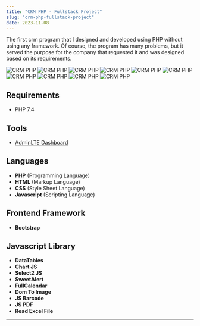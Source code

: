 ```yaml
---
title: "CRM PHP - Fullstack Project"
slug: "crm-php-fullstack-project"
date: 2023-11-08
---
```

The first crm program that I designed and developed using PHP without using any framework.
Of course, the program has many problems, but it served the purpose for the company that requested it and was designed based on its requirements.

![CRM PHP](/blog/img/portfolio/crm-php/login.jpeg "CRM PHP")
![CRM PHP](/blog/img/portfolio/crm-php/admins.jpeg "CRM PHP")
![CRM PHP](/blog/img/portfolio/crm-php/dashboard.jpeg "CRM PHP")
![CRM PHP](/blog/img/portfolio/crm-php/campaigns.jpeg "CRM PHP")
![CRM PHP](/blog/img/portfolio/crm-php/campaigns.jpeg "CRM PHP")
![CRM PHP](/blog/img/portfolio/crm-php/products.jpeg "CRM PHP")
![CRM PHP](/blog/img/portfolio/crm-php/new_product.jpeg "CRM PHP")
![CRM PHP](/blog/img/portfolio/crm-php/approved_leads.jpeg "CRM PHP")
![CRM PHP](/blog/img/portfolio/crm-php/canceld_leads.jpeg "CRM PHP")
![CRM PHP](/blog/img/portfolio/crm-php/pending_leads.jpeg "CRM PHP")

## Requirements
- PHP 7.4


## Tools
- [AdminLTE Dashboard](https://adminlte.io/)

## Languages
- **PHP** (Programming Language)
- **HTML** (Markup Language)
- **CSS** (Style Sheet Language)
- **Javascript** (Scripting Language)

## Frontend Framework
- **Bootstrap**

## Javascript Library
- **DataTables**
- **Chart JS**
- **Select2 JS**
- **SweetAlert**
- **FullCalendar**
- **Dom To Image**
- **JS Barcode**
- **JS PDF**
- **Read Excel File**

---